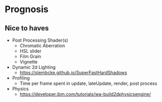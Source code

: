 # Prognosis

## Nice to haves
 - Post Processing Shader(s)
	- Chromatic Aberration
	- HSL slider
	- Film Grain
	- Vignette
 - Dynamic 2d Lighting
	- https://slembcke.github.io/SuperFastHardShadows
 - Profiling
	- Time per frame spent in update, lateUpdate, render, post process
 - Physics
	- https://developer.ibm.com/tutorials/wa-build2dphysicsengine/